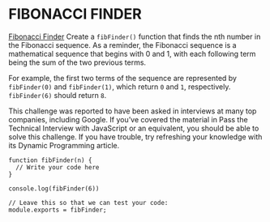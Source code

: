 # FIBONACCI FINDER

[Fibonacci Finder](https://www.codecademy.com/code-challenges/code-challenge-fibonacci-finder-javascript)
Create a ```fibFinder()``` function that finds the nth number in the Fibonacci sequence. As a reminder, the Fibonacci sequence is a mathematical sequence that begins with 0 and 1, with each following term being the sum of the two previous terms.

For example, the first two terms of the sequence are represented by ```fibFinder(0)``` and ```fibFinder(1)```, which return ```0``` and ```1```, respectively. ```fibFinder(6)``` should return ```8```.

This challenge was reported to have been asked in interviews at many top companies, including Google. If you’ve covered the material in Pass the Technical Interview with JavaScript or an equivalent, you should be able to solve this challenge. If you have trouble, try refreshing your knowledge with its Dynamic Programming article.

```JS
function fibFinder(n) {
  // Write your code here
}

console.log(fibFinder(6))

// Leave this so that we can test your code:
module.exports = fibFinder;
```
